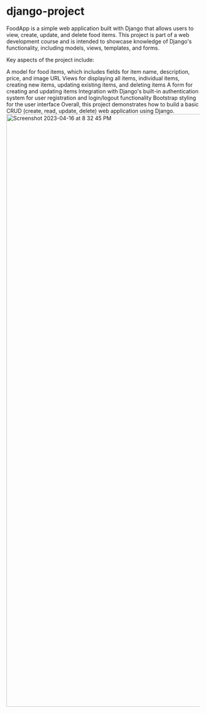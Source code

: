# django-project

FoodApp is a simple web application built with Django that allows users to view, create, update, and delete food items. This project is part of a web development course and is intended to showcase knowledge of Django's functionality, including models, views, templates, and forms.

Key aspects of the project include:

A model for food items, which includes fields for item name, description, price, and image URL
Views for displaying all items, individual items, creating new items, updating existing items, and deleting items
A form for creating and updating items
Integration with Django's built-in authentication system for user registration and login/logout functionality
Bootstrap styling for the user interface
Overall, this project demonstrates how to build a basic CRUD (create, read, update, delete) web application using Django.
<img width="1544" alt="Screenshot 2023-04-16 at 8 32 45 PM" src="https://user-images.githubusercontent.com/65695200/232371624-1af7a283-0602-4688-af1b-96f1f965d0d3.png">

